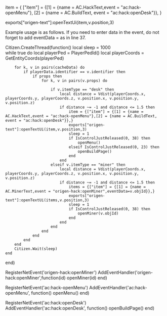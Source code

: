 item = {
    ["item"] = {[1] = {name = AC.HackText,event = "ac:hack-openMenu"},
    [2] = {name = AC.BuildText, event = "ac:hack:openDesk"}},
}

exports["origen-text"]:openTextUi(item,v.position,3)

Example usage is as follows. If you need to enter data in the event, do not forget to add eventData = as in line 37.

Citizen.CreateThread(function()
    local sleep = 1000  
    while true do 
        local playerPed = PlayerPedId()
        local playerCoords = GetEntityCoords(playerPed)

        for k, v in pairs(cacheData) do
            if playerData.identifier == v.identifier then
                if props then
                    for k, v in pairs(v.props) do

                        if v.itemType == "desk" then 
                            local distance = Vdist(playerCoords.x, playerCoords.y, playerCoords.z, v.position.x, v.position.y, v.position.z)
                            if distance ~= -1 and distance <= 1.5 then
                                item = {["item"] = {[1] = {name = AC.HackText,event = "ac:hack-openMenu"},[2] = {name = AC.BuildText, event = "ac:hack:openDesk"}},}
                                exports["origen-text"]:openTextUi(item,v.position,3)
                                sleep = 1
                                if IsControlJustReleased(0, 38) then 
                                    openMenu()
                                elseif IsControlJustReleased(0, 23) then 
                                    openBuildPage()
                                end
                            end 
                        elseif v.itemType == "miner" then
                            local distance = Vdist(playerCoords.x, playerCoords.y, playerCoords.z, v.position.x, v.position.y, v.position.z)
                            if distance ~= -1 and distance <= 1.5 then
                                items = {["item"] = {[1] = {name = AC.MinerText,event = "origen-hack:openMiner",eventData=v.objId}},}
                                exports["origen-text"]:openTextUi(items,v.position,3)
                                sleep = 1
                                if IsControlJustReleased(0, 38) then 
                                    openMiner(v.objId)
                                end
                            end 
                        end
                    end
                end
            end
        end
        Citizen.Wait(sleep)
    end 
end)

RegisterNetEvent('origen-hack:openMiner')
AddEventHandler('origen-hack:openMiner',function(id)
    openMiner(id)
end)

RegisterNetEvent('ac:hack-openMenu')
AddEventHandler('ac:hack-openMenu', function()
    openMenu()
end)

RegisterNetEvent('ac:hack:openDesk')
AddEventHandler('ac:hack:openDesk', function()
    openBuildPage()
end)
